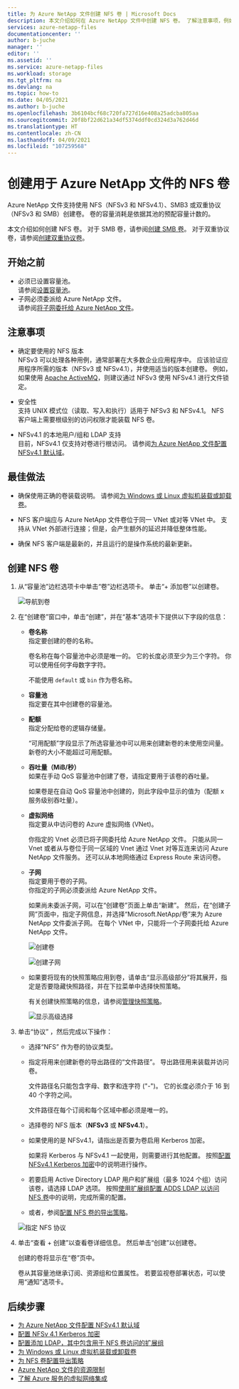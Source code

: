 ```yaml
---
title: 为 Azure NetApp 文件创建 NFS 卷 | Microsoft Docs
description: 本文介绍如何在 Azure NetApp 文件中创建 NFS 卷。 了解注意事项，例如要使用的版本和最佳做法。
services: azure-netapp-files
documentationcenter: ''
author: b-juche
manager: ''
editor: ''
ms.assetid: ''
ms.service: azure-netapp-files
ms.workload: storage
ms.tgt_pltfrm: na
ms.devlang: na
ms.topic: how-to
ms.date: 04/05/2021
ms.author: b-juche
ms.openlocfilehash: 3b6104bcf68c720fa727d16e408a25adcba805aa
ms.sourcegitcommit: 20f8bf22d621a34df5374ddf0cd324d3a762d46d
ms.translationtype: HT
ms.contentlocale: zh-CN
ms.lasthandoff: 04/09/2021
ms.locfileid: "107259568"
---
```

# <a name="create-an-nfs-volume-for-azure-netapp-files"></a>创建用于 Azure NetApp 文件的 NFS 卷

Azure NetApp 文件支持使用 NFS（NFSv3 和 NFSv4.1）、SMB3 或双重协议（NFSv3 和 SMB）创建卷。 卷的容量消耗是依据其池的预配容量计数的。 

本文介绍如何创建 NFS 卷。 对于 SMB 卷，请参阅[创建 SMB 卷](azure-netapp-files-create-volumes-smb.md)。 对于双重协议卷，请参阅[创建双重协议卷](create-volumes-dual-protocol.md)。

## <a name="before-you-begin"></a>开始之前 
* 必须已设置容量池。  
    请参阅[设置容量池](azure-netapp-files-set-up-capacity-pool.md)。   
* 子网必须委派给 Azure NetApp 文件。  
    请参阅[将子网委托给 Azure NetApp 文件](azure-netapp-files-delegate-subnet.md)。

## <a name="considerations"></a>注意事项 

* 确定要使用的 NFS 版本  
  NFSv3 可以处理各种用例，通常部署在大多数企业应用程序中。 应该验证应用程序所需的版本（NFSv3 或 NFSv4.1），并使用适当的版本创建卷。 例如，如果使用 [Apache ActiveMQ](https://activemq.apache.org/shared-file-system-master-slave)，则建议通过 NFSv3 使用 NFSv4.1 进行文件锁定。 

* 安全性  
  支持 UNIX 模式位（读取、写入和执行）适用于 NFSv3 和 NFSv4.1。 NFS 客户端上需要根级别的访问权限才能装载 NFS 卷。

* NFSv4.1 的本地用户/组和 LDAP 支持  
  目前，NFSv4.1 仅支持对卷进行根访问。 请参阅[为 Azure NetApp 文件配置 NFSv4.1 默认域](azure-netapp-files-configure-nfsv41-domain.md)。 

## <a name="best-practice"></a>最佳做法

* 确保使用正确的卷装载说明。  请参阅[为 Windows 或 Linux 虚拟机装载或卸载卷](azure-netapp-files-mount-unmount-volumes-for-virtual-machines.md)。

* NFS 客户端应与 Azure NetApp 文件卷位于同一 VNet 或对等 VNet 中。 支持从 VNet 外部进行连接；但是，会产生额外的延迟并降低整体性能。

* 确保 NFS 客户端是最新的，并且运行的是操作系统的最新更新。

## <a name="create-an-nfs-volume"></a>创建 NFS 卷

1.  从“容量池”边栏选项卡中单击“卷”边栏选项卡。 单击“+ 添加卷”以创建卷。 

    ![导航到卷](../media/azure-netapp-files/azure-netapp-files-navigate-to-volumes.png) 

2.  在“创建卷”窗口中，单击“创建”，并在“基本”选项卡下提供以下字段的信息：   
    * **卷名称**      
        指定要创建的卷的名称。   

        卷名称在每个容量池中必须是唯一的。 它的长度必须至少为三个字符。 你可以使用任何字母数字字符。   

        不能使用 `default` 或 `bin` 作为卷名称。

    * **容量池**  
        指定要在其中创建卷的容量池。

    * **配额**  
        指定分配给卷的逻辑存储量。  

        “可用配额”字段显示了所选容量池中可以用来创建新卷的未使用空间量。 新卷的大小不能超过可用配额。  

    * **吞吐量（MiB/秒）**    
        如果在手动 QoS 容量池中创建了卷，请指定要用于该卷的吞吐量。   

        如果卷是在自动 QoS 容量池中创建的，则此字段中显示的值为（配额 x 服务级别吞吐量）。   

    * **虚拟网络**  
        指定要从中访问卷的 Azure 虚拟网络 (VNet)。  

        你指定的 Vnet 必须已将子网委托给 Azure NetApp 文件。 只能从同一 Vnet 或者从与卷位于同一区域的 Vnet 通过 Vnet 对等互连来访问 Azure NetApp 文件服务。 还可以从本地网络通过 Express Route 来访问卷。   

    * **子网**  
        指定要用于卷的子网。  
        你指定的子网必须委派给 Azure NetApp 文件。 
        
        如果尚未委派子网，可以在“创建卷”页面上单击“新建”。 然后，在“创建子网”页面中，指定子网信息，并选择“Microsoft.NetApp/卷”来为 Azure NetApp 文件委派子网。 在每个 VNet 中，只能将一个子网委托给 Azure NetApp 文件。   
 
        ![创建卷](../media/azure-netapp-files/azure-netapp-files-new-volume.png)
    
        ![创建子网](../media/azure-netapp-files/azure-netapp-files-create-subnet.png)

    * 如果要将现有的快照策略应用到卷，请单击“显示高级部分”将其展开，指定是否要隐藏快照路径，并在下拉菜单中选择快照策略。 

        有关创建快照策略的信息，请参阅[管理快照策略](azure-netapp-files-manage-snapshots.md#manage-snapshot-policies)。

        ![显示高级选择](../media/azure-netapp-files/volume-create-advanced-selection.png)

3. 单击“协议”  ，然后完成以下操作：  
    * 选择“NFS”  作为卷的协议类型。   
    * 指定将用来创建新卷的导出路径的“文件路径”。 导出路径用来装载并访问卷。

        文件路径名只能包含字母、数字和连字符 ("-")。 它的长度必须介于 16 到 40 个字符之间。 

        文件路径在每个订阅和每个区域中都必须是唯一的。 

    * 选择卷的 NFS 版本（**NFSv3** 或 **NFSv4.1**）。  

    * 如果使用的是 NFSv4.1，请指出是否要为卷启用 Kerberos 加密。  

        如果将 Kerberos 与 NFSv4.1 一起使用，则需要进行其他配置。 按照[配置 NFSv4.1 Kerberos 加密](configure-kerberos-encryption.md)中的说明进行操作。

    * 若要启用 Active Directory LDAP 用户和扩展组（最多 1024 个组）访问该卷，请选择 LDAP 选项。 按照[使用扩展组配置 ADDS LDAP 以访问 NFS 卷](configure-ldap-extended-groups.md)中的说明，完成所需的配置。 
 
    * 或者，参阅[配置 NFS 卷的导出策略](azure-netapp-files-configure-export-policy.md)。

    ![指定 NFS 协议](../media/azure-netapp-files/azure-netapp-files-protocol-nfs.png)

4. 单击“查看 + 创建”以查看卷详细信息。  然后单击“创建”以创建卷。

    创建的卷将显示在“卷”页中。 
 
    卷从其容量池继承订阅、资源组和位置属性。 若要监视卷部署状态，可以使用“通知”选项卡。


## <a name="next-steps"></a>后续步骤  

* [为 Azure NetApp 文件配置 NFSv4.1 默认域](azure-netapp-files-configure-nfsv41-domain.md)
* [配置 NFSv 4.1 Kerberos 加密](configure-kerberos-encryption.md)
* [配置添加 LDAP，其中包含用于 NFS 卷访问的扩展组](configure-ldap-extended-groups.md)
* [为 Windows 或 Linux 虚拟机装载或卸载卷](azure-netapp-files-mount-unmount-volumes-for-virtual-machines.md)
* [为 NFS 卷配置导出策略](azure-netapp-files-configure-export-policy.md)
* [Azure NetApp 文件的资源限制](azure-netapp-files-resource-limits.md)
* [了解 Azure 服务的虚拟网络集成](../virtual-network/virtual-network-for-azure-services.md)